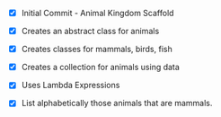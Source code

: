 - [x] Initial Commit - Animal Kingdom Scaffold

- [x] Creates an abstract class for animals
 
- [x] Creates classes for mammals, birds, fish

- [x] Creates a collection for animals using data

- [x] Uses Lambda Expressions

- [x] List alphabetically those animals that are mammals.

